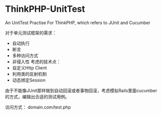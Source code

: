 # ThinkPHP-UnitTest
An UnitTest Practise For ThinkPHP, which refers to JUnit and Cucumber

对于单元测试框架的需求：
- 自动执行
- 断言
- 多种访问方式
- 非侵入性
考虑的技术点：
- 自定义Http Client
- 利用类的反射机制
- 动态绑定Session

由于不能像JUnit那样做到自动回滚或者事物回滚，考虑模拟Rails里面cucumber的方式，编辑出合适的测试用例。

访问方式：
domain.com/test.php
